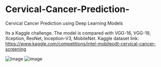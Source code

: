# Cervical-Cancer-Prediction-
Cervical Cancer Prediction using Deep Learning Models 

Its a Kaggle challenge. The model is compared with VGG-16, VGG-19, Xception, ResNet, Inception-V3, MobileNet. 
Kaggle dataset link: https://www.kaggle.com/competitions/intel-mobileodt-cervical-cancer-screening


![image](https://user-images.githubusercontent.com/20492104/208067022-0c47d475-4e47-4d1d-b838-46c05be2d17f.png)
![image](https://user-images.githubusercontent.com/20492104/208067211-fc31e43b-80c8-45ed-a37c-1349f3f2256c.png)


